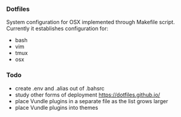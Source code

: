 ### Dotfiles

System configuration for OSX implemented through Makefile script. Currently it establishes configuration for:

-   bash
-   vim
-   tmux
-   osx

### Todo

-   create .env and .alias out of .bahsrc
-   study other forms of deployment <https://dotfiles.github.io/>
-   place Vundle plugins in a separate file as the list grows larger
-   place Vundle plugins into themes
